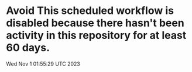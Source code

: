 # Avoid This scheduled workflow is disabled because there hasn't been activity in this repository for at least 60 days.
Wed Nov  1 01:55:29 UTC 2023
